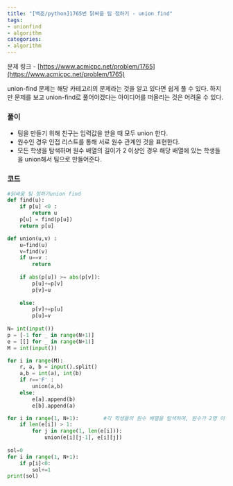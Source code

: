 ```yaml
---
title: "[백준/python]1765번 닭싸움 팀 정하기 - union find"
tags:
- unionfind
- algorithm
categories:
- algorithm
---
```


문제 링크 - [https://www.acmicpc.net/problem/1765](https://www.acmicpc.net/problem/1765)

union-find 문제는 해당 카테고리의 문제라는 것을 알고 있다면 쉽게 풀 수 있다. 하지만 문제를 보고 union-find로 풀어야겠다는 아이디어를 떠올리는 것은 어려울 수 있다.

### 풀이

- 팀을 만들기 위해 친구는 입력값을 받을 때 모두 union 한다.
- 원수인 경우 인접 리스트를 통해 서로 원수 관계인 것을 표현한다.
- 모든 학생을 탐색하며 원수 배열의 길이가 2 이상인 경우 해당 배열에 있는 학생들을 union해서 팀으로 만들어준다.

### 코드

```python
#닭싸움 팀 정하기union find
def find(u):
    if p[u] <0 : 
        return u
    p[u] = find(p[u])
    return p[u]

def union(u,v) :
    u=find(u)
    v=find(v)
    if u==v :
        return
    
    if abs(p[u]) >= abs(p[v]):
        p[u]+=p[v]
        p[v]=u
    
    else:
        p[v]+=p[u]
        p[u]=v
    
N= int(input())
p = [-1 for _ in range(N+1)]
e = [[] for _ in range(N+1)]
M = int(input())

for i in range(M):
    r, a, b = input().split()
    a,b = int(a), int(b)
    if r=='F' :
        union(a,b)
    else:
        e[a].append(b)
        e[b].append(a)

for i in range(1, N+1):        #각 학생들의 원수 배열을 탐색하며, 원수가 2명 이상이면 그 원수끼리 모두 팀으로 만들기 
    if len(e[i]) > 1:
        for j in range(1, len(e[i])):
            union(e[i][j-1], e[i][j])
    
sol=0
for i in range(1, N+1):
    if p[i]<0:
        sol+=1
print(sol)
```
